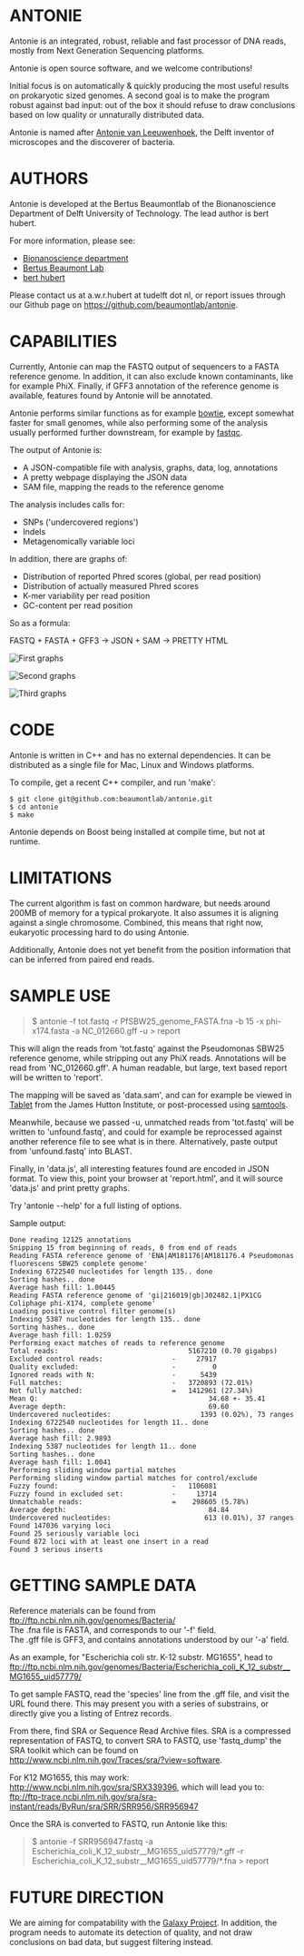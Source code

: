 ANTONIE
=======
Antonie is an integrated, robust, reliable and fast processor of DNA reads,
mostly from Next Generation Sequencing platforms. 

Antonie is open source software, and we welcome contributions!

Initial focus is on automatically & quickly producing the most useful
results on prokaryotic sized genomes. A second goal is to make the program
robust against bad input: out of the box it should refuse to draw conclusions
based on low quality or unnaturally distributed data. 

Antonie is named after [Antonie van
Leeuwenhoek](http://en.wikipedia.org/wiki/Antonie_van_Leeuwenhoek), the
Delft inventor of microscopes and the discoverer of bacteria.

AUTHORS
=======
Antonie is developed at the Bertus Beaumontlab of the Bionanoscience
Department of Delft University of Technology.  The lead author is bert
hubert.

For more information, please see:

 * [Bionanoscience department](http://www.tnw.tudelft.nl/en/about-faculty/departments/bionanoscience/)
 * [Bertus Beaumont Lab](http://bertusbeaumontlab.tudelft.nl/)
 * [bert hubert](http://ds9a.nl/)

Please contact us at a.w.r.hubert at tudelft dot nl, or report issues
through our Github page on <https://github.com/beaumontlab/antonie>.

CAPABILITIES
============
Currently, Antonie can map the FASTQ output of sequencers to a FASTA
reference genome.  In addition, it can also exclude known contaminants, like
for example PhiX.  Finally, if GFF3 annotation of the reference genome is
available, features found by Antonie will be annotated.

Antonie performs similar functions as for example
[bowtie](http://bowtie-bio.sourceforge.net/index.shtml), except somewhat
faster for small genomes, while also performing some of the analysis usually
performed further downstream, for example by
[fastqc](http://www.bioinformatics.babraham.ac.uk/projects/fastqc/).

The output of Antonie is:

 * A JSON-compatible file with analysis, graphs, data, log, annotations
 * A pretty webpage displaying the JSON data
 * SAM file, mapping the reads to the reference genome

The analysis includes calls for:

 * SNPs ('undercovered regions')
 * Indels
 * Metagenomically variable loci

In addition, there are graphs of:

 * Distribution of reported Phred scores (global, per read position)
 * Distribution of actually measured Phred scores 
 * K-mer variability per read position
 * GC-content per read position

So as a formula:

FASTQ + FASTA + GFF3 -> JSON + SAM -> PRETTY HTML

![First graphs](http://ds9a.nl/antonie/antonie1.png)

![Second graphs](http://ds9a.nl/antonie/antonie2.png)

![Third graphs](http://ds9a.nl/antonie/antonie3.png)

CODE
====
Antonie is written in C++ and has no external dependencies. It can be distributed as 
a single file for Mac, Linux and Windows platforms. 

To compile, get a recent C++ compiler, and run 'make':

	$ git clone git@github.com:beaumontlab/antonie.git
	$ cd antonie
	$ make

Antonie depends on Boost being installed at compile time, but not at runtime.

LIMITATIONS
===========
The current algorithm is fast on common hardware, but needs around 200MB of
memory for a typical prokaryote.  It also assumes it is aligning against a
single chromosome.  Combined, this means that right now, eukaryotic
processing hard to do using Antonie.

Additionally, Antonie does not yet benefit from the position information that
can be inferred from paired end reads.

SAMPLE USE
==========

> $ antonie -f tot.fastq -r PfSBW25\_genome\_FASTA.fna -b 15 -x phi-x174.fasta -a NC_012660.gff -u > report

This will align the reads from 'tot.fastq' against the Pseudomonas SBW25
reference genome, while stripping out any PhiX reads. Annotations will be read from
'NC_012660.gff'. A human readable, but large, text based report will be written to 'report'.

The mapping will be saved as 'data.sam', and can for example be viewed in
[Tablet](http://bioinf.scri.ac.uk/tablet/) from the James Hutton Institute,
or post-processed using [samtools](http://samtools.sourceforge.net/).

Meanwhile, because we passed -u, unmatched reads from 'tot.fastq' will be
written to 'unfound.fastq', and could for example be reprocessed against
another reference file to see what is in there.  Alternatively, paste output
from 'unfound.fastq' into BLAST.

Finally, in 'data.js', all interesting features found are encoded in JSON format. To view this,
point your browser at 'report.html', and it will source 'data.js' and print pretty graphs.

Try 'antonie --help' for a full listing of options.

Sample output:

	Done reading 12125 annotations
	Snipping 15 from beginning of reads, 0 from end of reads
	Reading FASTA reference genome of 'ENA|AM181176|AM181176.4 Pseudomonas fluorescens SBW25 complete genome'
	Indexing 6722540 nucleotides for length 135.. done
	Sorting hashes.. done
	Average hash fill: 1.00445
	Reading FASTA reference genome of 'gi|216019|gb|J02482.1|PX1CG Coliphage phi-X174, complete genome'
	Loading positive control filter genome(s)
	Indexing 5387 nucleotides for length 135.. done
	Sorting hashes.. done
	Average hash fill: 1.0259
	Performing exact matches of reads to reference genome
	Total reads:                                5167210 (0.70 gigabps)
	Excluded control reads:                 -     27917
	Quality excluded:                       -         0
	Ignored reads with N:                   -      5439
	Full matches:                           -   3720893 (72.01%)
	Not fully matched:                      =   1412961 (27.34%)
	Mean Q:                                          34.68 +- 35.41
	Average depth:                                   69.60
	Undercovered nucleotides:                      1393 (0.02%), 73 ranges
	Indexing 6722540 nucleotides for length 11.. done
	Sorting hashes.. done
	Average hash fill: 2.9893
	Indexing 5387 nucleotides for length 11.. done
	Sorting hashes.. done
	Average hash fill: 1.0041
	Performing sliding window partial matches
	Performing sliding window partial matches for control/exclude
	Fuzzy found:                            -   1106081
	Fuzzy found in excluded set:            -     13714
	Unmatchable reads:                      =    298605 (5.78%)
	Average depth:                                   84.84
	Undercovered nucleotides:                       613 (0.01%), 37 ranges
	Found 147036 varying loci
	Found 25 seriously variable loci
	Found 872 loci with at least one insert in a read
	Found 3 serious inserts

GETTING SAMPLE DATA
===================
Reference materials can be found from <ftp://ftp.ncbi.nlm.nih.gov/genomes/Bacteria/>  
The .fna file is FASTA, and corresponds to our '-f' field.  
The .gff file is GFF3, and contains annotations understood by our '-a' field.

As an example, for "Escherichia coli str. K-12 substr. MG1655", head to
<ftp://ftp.ncbi.nlm.nih.gov/genomes/Bacteria/Escherichia_coli_K_12_substr__MG1655_uid57779/>

To get sample FASTQ, read the 'species' line from the .gff file, and visit 
the URL found there.  This may present you with a series of substrains, or
directly give you a listing of Entrez records.

From there, find SRA or Sequence Read Archive files. SRA is a compressed representation 
of FASTQ, to convert SRA to FASTQ, use 'fastq_dump' the SRA toolkit which can be found on 
<http://www.ncbi.nlm.nih.gov/Traces/sra/?view=software>.

For K12 MG1655, this may work: <http://www.ncbi.nlm.nih.gov/sra/SRX339396>, which will lead you to:
<ftp://ftp-trace.ncbi.nlm.nih.gov/sra/sra-instant/reads/ByRun/sra/SRR/SRR956/SRR956947>

Once the SRA is converted to FASTQ, run Antonie like this:

> $ antonie -f SRR956947.fastq -a Escherichia\_coli\_K\_12\_substr\_\_MG1655\_uid57779/\*.gff -r Escherichia\_coli\_K\_12\_substr\_\_MG1655\_uid57779/\*.fna > report

FUTURE DIRECTION
================
We are aiming for compatability with the [Galaxy
Project](http://galaxyproject.org/).  In addition, the program needs to
automate its detection of quality, and not draw conclusions on bad data, but 
suggest filtering instead.
